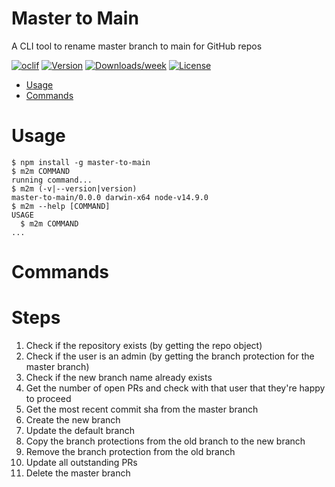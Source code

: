 # Master to Main

A CLI tool to rename master branch to main for GitHub repos

[![oclif](https://img.shields.io/badge/cli-oclif-brightgreen.svg)](https://oclif.io)
[![Version](https://img.shields.io/npm/v/master-to-main.svg)](https://npmjs.org/package/master-to-main)
[![Downloads/week](https://img.shields.io/npm/dw/master-to-main.svg)](https://npmjs.org/package/master-to-main)
[![License](https://img.shields.io/npm/l/master-to-main.svg)](https://github.com/guardian/master-to-main/blob/master/package.json)

<!-- toc -->

- [Usage](#usage)
- [Commands](#commands)
<!-- tocstop -->

# Usage

<!-- usage -->

```sh-session
$ npm install -g master-to-main
$ m2m COMMAND
running command...
$ m2m (-v|--version|version)
master-to-main/0.0.0 darwin-x64 node-v14.9.0
$ m2m --help [COMMAND]
USAGE
  $ m2m COMMAND
...
```

<!-- usagestop -->

# Commands

<!-- commands -->

<!-- commandsstop -->

# Steps

1. Check if the repository exists (by getting the repo object)
2. Check if the user is an admin (by getting the branch protection for the master branch)
3. Check if the new branch name already exists
4. Get the number of open PRs and check with that user that they're happy to proceed
5. Get the most recent commit sha from the master branch
6. Create the new branch
7. Update the default branch
8. Copy the branch protections from the old branch to the new branch
9. Remove the branch protection from the old branch
10. Update all outstanding PRs
11. Delete the master branch
